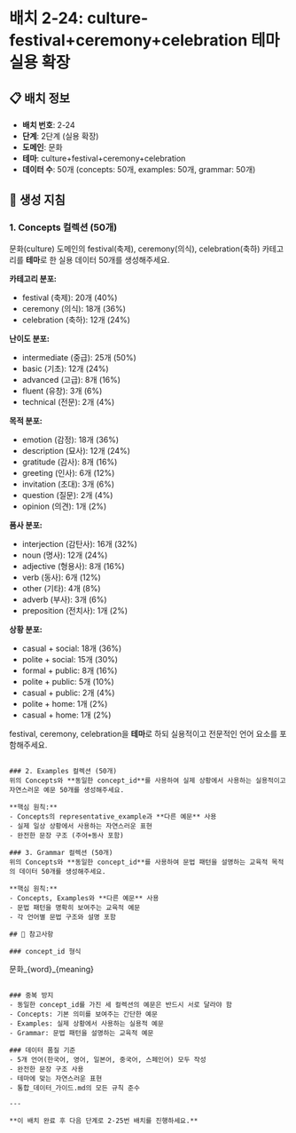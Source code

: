 # 배치 2-24: culture-festival+ceremony+celebration 테마 실용 확장

## 📋 배치 정보
- **배치 번호**: 2-24
- **단계**: 2단계 (실용 확장)
- **도메인**: 문화
- **테마**: culture+festival+ceremony+celebration
- **데이터 수**: 50개 (concepts: 50개, examples: 50개, grammar: 50개)

## 🎯 생성 지침

### 1. Concepts 컬렉션 (50개)
문화(culture) 도메인의 festival(축제), ceremony(의식), celebration(축하) 카테고리를 **테마**로 한 실용 데이터 50개를 생성해주세요.

**카테고리 분포:**
- festival (축제): 20개 (40%)
- ceremony (의식): 18개 (36%)
- celebration (축하): 12개 (24%)

**난이도 분포:**
- intermediate (중급): 25개 (50%)
- basic (기초): 12개 (24%)
- advanced (고급): 8개 (16%)
- fluent (유창): 3개 (6%)
- technical (전문): 2개 (4%)

**목적 분포:**
- emotion (감정): 18개 (36%)
- description (묘사): 12개 (24%)
- gratitude (감사): 8개 (16%)
- greeting (인사): 6개 (12%)
- invitation (초대): 3개 (6%)
- question (질문): 2개 (4%)
- opinion (의견): 1개 (2%)

**품사 분포:**
- interjection (감탄사): 16개 (32%)
- noun (명사): 12개 (24%)
- adjective (형용사): 8개 (16%)
- verb (동사): 6개 (12%)
- other (기타): 4개 (8%)
- adverb (부사): 3개 (6%)
- preposition (전치사): 1개 (2%)

**상황 분포:**
- casual + social: 18개 (36%)
- polite + social: 15개 (30%)
- formal + public: 8개 (16%)
- polite + public: 5개 (10%)
- casual + public: 2개 (4%)
- polite + home: 1개 (2%)
- casual + home: 1개 (2%)

festival, ceremony, celebration을 **테마**로 하되 실용적이고 전문적인 언어 요소를 포함해주세요.

```

### 2. Examples 컬렉션 (50개)
위의 Concepts와 **동일한 concept_id**를 사용하여 실제 상황에서 사용하는 실용적이고 자연스러운 예문 50개를 생성해주세요.

**핵심 원칙:**
- Concepts의 representative_example과 **다른 예문** 사용
- 실제 일상 상황에서 사용하는 자연스러운 표현
- 완전한 문장 구조 (주어+동사 포함)

### 3. Grammar 컬렉션 (50개)
위의 Concepts와 **동일한 concept_id**를 사용하여 문법 패턴을 설명하는 교육적 목적의 데이터 50개를 생성해주세요.

**핵심 원칙:**
- Concepts, Examples와 **다른 예문** 사용
- 문법 패턴을 명확히 보여주는 교육적 예문
- 각 언어별 문법 구조와 설명 포함

## 📝 참고사항

### concept_id 형식
```
문화_{word}_{meaning}
```

### 중복 방지
- 동일한 concept_id를 가진 세 컬렉션의 예문은 반드시 서로 달라야 함
- Concepts: 기본 의미를 보여주는 간단한 예문
- Examples: 실제 상황에서 사용하는 실용적 예문  
- Grammar: 문법 패턴을 설명하는 교육적 예문

### 데이터 품질 기준
- 5개 언어(한국어, 영어, 일본어, 중국어, 스페인어) 모두 작성
- 완전한 문장 구조 사용
- 테마에 맞는 자연스러운 표현
- 통합_데이터_가이드.md의 모든 규칙 준수

---

**이 배치 완료 후 다음 단계로 2-25번 배치를 진행하세요.**